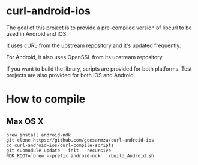 curl-android-ios
================
The goal of this project is to provide a pre-compiled version of libcurl to be
used in Android and iOS.

It uses cURL from the upstream repository and it's updated frequently.

For Android, it also uses OpenSSL from its upstream repository.

If you want to build the library, scripts are provided for both platforms.
Test projects are also provided for both iOS and Android.

# How to compile
## Max OS X
```
brew install android-ndk
git clone https://github.com/gcesarmza/curl-android-ios
cd curl-android-ios/curl-compile-scripts
git submodule update --init --recursive
NDK_ROOT=`brew --prefix android-ndk` ./build_Android.sh
```
